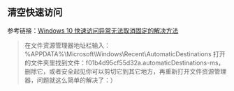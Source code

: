 ## 清空快速访问
参考链接：[Windows 10 快速访问异常无法取消固定的解决方法](https://tieba.baidu.com/p/4138077481)
> 在文件资源管理器地址栏输入：%APPDATA%\Microsoft\Windows\Recent\AutomaticDestinations
打开的文件夹里找到文件：f01b4d95cf55d32a.automaticDestinations-ms，删除它，或者安全起见你可以剪切它到其它地方，再重新打开文件资源管理器，问题就这么简单的解决了：）

